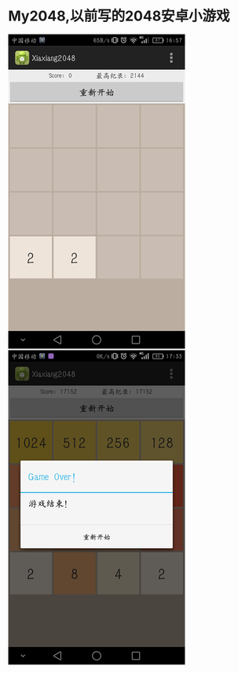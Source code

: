 # My2048,以前写的2048安卓小游戏<br>
![image](https://github.com/Xiazki/My2048/raw/master/image/2048.png) <br>
![image](https://github.com/Xiazki/My2048/raw/master/image/gameover.png)
